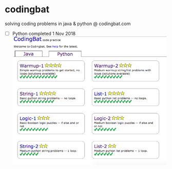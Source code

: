 # codingbat
solving coding problems in java & python @ codingbat.com


-[ ] Python completed 1 Nov 2018
![alt text](https://github.com/unobatbayar/codingbat/blob/master/images/python.png)
